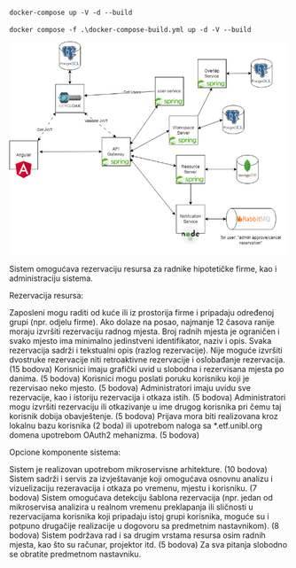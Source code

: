 `docker-compose up -V -d --build`

`docker compose -f .\docker-compose-build.yml up -d -V --build`

![plot](./Concepts/resourcify_concept.png)


Sistem omogućava rezervaciju resursa za radnike hipotetičke firme, kao i administraciju sistema.

Rezervacija resursa:

Zaposleni mogu raditi od kuće ili iz prostorija firme i pripadaju određenoj grupi (npr. odjelu firme). Ako dolaze na posao, najmanje 12 časova ranije moraju izvršiti rezervaciju radnog mjesta. Broj radnih mjesta je ograničen i svako mjesto ima minimalno jedinstveni identifikator, naziv i opis. Svaka rezervacija sadrži i tekstualni opis (razlog rezervacije). Nije moguće izvršiti dvostruke rezervacije niti retroaktivne rezervacije i oslobađanje rezervacija. (15 bodova)
Korisnici imaju grafički uvid u slobodna i rezervisana mjesta po danima. (5 bodova)
Korisnici mogu poslati poruku korisniku koji je rezervisao neko mjesto. (5 bodova)
Administratori imaju uvidu sve rezervacije, kao i istoriju rezervacija i otkaza istih. (5 bodova)
Administratori mogu izvršiti rezervaciju ili otkazivanje u ime drugog korisnika pri čemu taj korisnik dobija obavještenje. (5 bodova)
Prijava mora biti realizovana kroz lokalnu bazu korisnika (2 boda) ili upotrebom naloga sa *.etf.unibl.org domena upotrebom OAuth2 mehanizma. (5 bodova)

Opcione komponente sistema:

Sistem je realizovan upotrebom mikroservisne arhitekture. (10 bodova)
Sistem sadrži i servis za izvještavanje koji omogućava osnovnu analizu i vizuelizaciju rezeravacija i otkaza po vremenu, mjestu i korisniku.  (7 bodova)
Sistem omogućava detekciju šablona rezervacija (npr. jedan od mikroservisa analizira u realnom vremenu preklapanja ili sličnosti u rezervacijama korisnika koji pripadaju istoj grupi korisnika, moguće su i potpuno drugačije realizacije u dogovoru sa predmetnim nastavnikom). (8 bodova)
Sistem podržava rad i sa drugim vrstama resursa osim radnih mjesta, kao što su računar, projektor itd. (5 bodova)
Za sva pitanja slobodno se obratite predmetnom nastavniku.
